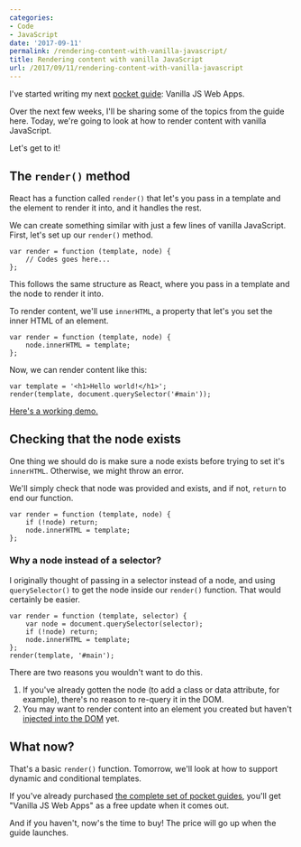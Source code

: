 ```yaml
---
categories:
- Code
- JavaScript
date: '2017-09-11'
permalink: /rendering-content-with-vanilla-javascript/
title: Rendering content with vanilla JavaScript
url: /2017/09/11/rendering-content-with-vanilla-javascript
---
```


I've started writing my next [pocket guide](https://gomakethings.com): Vanilla JS Web Apps.

Over the next few weeks, I'll be sharing some of the topics from the guide here. Today, we're going to look at how to render content with vanilla JavaScript.

Let's get to it!

## The `render()` method

React has a function called `render()` that let's you pass in a template and the element to render it into, and it handles the rest.

We can create something similar with just a few lines of vanilla JavaScript. First, let's set up our `render()` method.

```lang-js
var render = function (template, node) {
	// Codes goes here...
};
```

This follows the same structure as React, where you pass in a template and the node to render it into.

To render content, we'll use `innerHTML`, a property that let's you set the inner HTML of an element.

```lang-js
var render = function (template, node) {
	node.innerHTML = template;
};
```

Now, we can render content like this:

```lang-js
var template = '<h1>Hello world!</h1>';
render(template, document.querySelector('#main'));
```

[Here's a working demo.](https://jsfiddle.net/cferdinandi/ctmf0gzu/)

## Checking that the node exists

One thing we should do is make sure a node exists before trying to set it's `innerHTML`. Otherwise, we might throw an error.

We'll simply check that node was provided and exists, and if not, `return` to end our function.

```lang-js
var render = function (template, node) {
	if (!node) return;
	node.innerHTML = template;
};
```

### Why a node instead of a selector?

I originally thought of passing in a selector instead of a node, and using `querySelector()` to get the node inside our `render()` function. That would certainly be easier.

```lang-js
var render = function (template, selector) {
	var node = document.querySelector(selector);
	if (!node) return;
	node.innerHTML = template;
};
render(template, '#main');
```

There are two reasons you wouldn't want to do this.

1. If you've already gotten the node (to add a class or data attribute, for example), there's no reason to re-query it in the DOM.
2. You may want to render content into an element you created but haven't [injected into the DOM](https://gomakethings.com/adding-a-new-element-to-the-dom-with-vanilla-js/) yet.

## What now?

That's a basic `render()` function. Tomorrow, we'll look at how to support dynamic and conditional templates.

If you've already purchased [the complete set of pocket guides](https://gomakethings.com/guides/complete-set/), you'll get "Vanilla JS Web Apps" as a free update when it comes out.

And if you haven't, now's the time to buy! The price will go up when the guide launches.